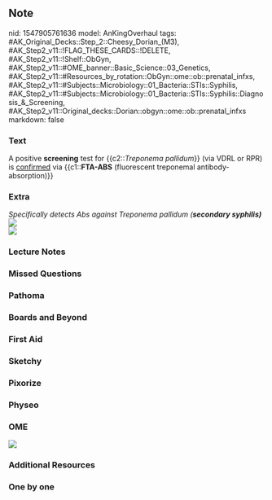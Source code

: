 ## Note
nid: 1547905761636
model: AnKingOverhaul
tags: #AK_Original_Decks::Step_2::Cheesy_Dorian_(M3), #AK_Step2_v11::!FLAG_THESE_CARDS::!DELETE, #AK_Step2_v11::!Shelf::ObGyn, #AK_Step2_v11::#OME_banner::Basic_Science::03_Genetics, #AK_Step2_v11::#Resources_by_rotation::ObGyn::ome::ob::prenatal_infxs, #AK_Step2_v11::#Subjects::Microbiology::01_Bacteria::STIs::Syphilis, #AK_Step2_v11::#Subjects::Microbiology::01_Bacteria::STIs::Syphilis::Diagnosis_&_Screening, #AK_Step2_v11::Original_decks::Dorian::obgyn::ome::ob::prenatal_infxs
markdown: false

### Text
A positive <b>screening</b> test for {{c2::<i>Treponema
pallidum</i>}} (via VDRL or RPR) is <u>confirmed</u> via
{{c1::<b>FTA-ABS</b> (fluorescent treponemal antibody-absorption)}}

### Extra
<div>
  <div>
    <div>
      <i>Specifically detects Abs against Treponema pallidum
      (<b>secondary syphilis)</b></i>
    </div>
    <div style="font-weight: bold;">
      <i><img src="Xnip2018-04-106_17-27-29.jpg"></i>
    </div><i><b><img src="paste-2443836391777.jpg"></b></i>
  </div>
</div>

### Lecture Notes


### Missed Questions


### Pathoma


### Boards and Beyond


### First Aid


### Sketchy


### Pixorize


### Physeo


### OME
<div class="ome-widget">
  <a href="https://onlinemeded.org/spa/obgyn?ref=anki"><img src=
  "_OME_AnkiFlashcards_Topic_1.png"></a>
</div>

### Additional Resources


### One by one

